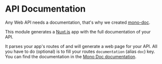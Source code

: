 # API Documentation

Any Web API needs a documentation, that's why we created [mono-doc](https://github.com/mono-js/mono-doc).

This module generates a [Nuxt.js](https://github.com/nuxt/nuxt.js) app with the full documentation of your API.

It parses your app's routes of and will generate a web page for your API. All you have to do (optional) is to fill your routes `documentation` (alias `doc`) key. You can find the documentation in the [Mono Doc documentation](https://github.com/mono-js/mono-doc).
